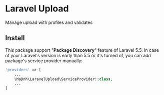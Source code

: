 # Laravel Upload

Manage upload with profiles and validates

## Install

This package support "**Package Discovery**" feature of Laravel 5.5.
In case of your Laravel's version is early than 5.5 or it's turned of, you can add package's service provider manually:

```php
'providers' => [
    ...
    \MaDnh\LaravelUpload\ServiceProvider::class,
    ...
]
```

